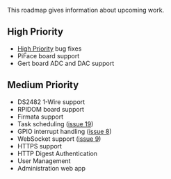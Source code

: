 This roadmap gives information about upcoming work.

## High Priority ##
  * [High Priority](https://code.google.com/p/webiopi/issues/list?can=2&q=label%3APriority-High) bug fixes
  * PiFace board support
  * Gert board ADC and DAC support

## Medium Priority ##
  * DS2482 1-Wire support
  * RPIDOM board support
  * Firmata support
  * Task scheduling ([issue 19](https://code.google.com/p/webiopi/issues/detail?id=19))
  * GPIO interrupt handling ([issue 8](https://code.google.com/p/webiopi/issues/detail?id=8))
  * WebSocket support ([issue 9](https://code.google.com/p/webiopi/issues/detail?id=9))
  * HTTPS support
  * HTTP Digest Authentication
  * User Management
  * Administration web app